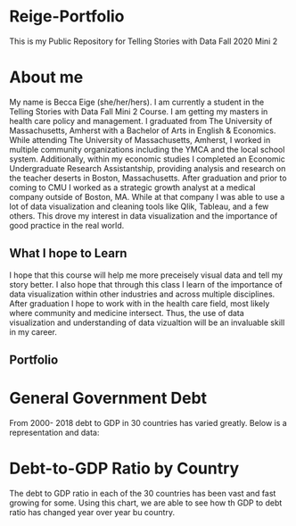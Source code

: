 # Reige-Portfolio
This is my Public Repository for Telling Stories with Data Fall 2020 Mini 2


# About me 
My name is Becca Eige (she/her/hers). I am currently a student in the Telling Stories with Data Fall Mini 2 Course. I am getting my masters in health care policy and management. I graduated from The University of Massachusetts, Amherst with a Bachelor of Arts in English & Economics. While attending The University of Massachusetts, Amherst, I worked in multiple community organizations including the YMCA and the local school system. Additionally, within my economic studies I completed an Economic Undergraduate Research Assistantship, providing analysis and research on the teacher deserts in Boston, Massachusetts. After graduation and prior to coming to CMU I worked as a strategic growth analyst at a medical company outside of Boston, MA. While at that company I was able to use a lot of data visualization and cleaning tools like Qlik, Tableau, and a few others. This drove my interest in data visualization and the importance of good practice in the real world. 

## What I hope to Learn
I hope that this course will help me more preceisely visual data and tell my story better. I also hope that through this class I learn of the importance of data visualization within other industries and across multiple disciplines. After graduation I hope to work with in the health care field, most likely where community and medicine intersect. Thus, the use of data visualization and understanding of data vizualtion will be an invaluable skill in my career. 

## Portfolio


# General Government Debt 
From 2000- 2018 debt to GDP in 30 countries has varied greatly. Below is a representation and data:
<div class="flourish-embed flourish-chart" data-src="visualisation/4282710"><script src="https://public.flourish.studio/resources/embed.js"></script></div>

# Debt-to-GDP Ratio by Country 
The debt to GDP ratio in each of the 30 countries has been vast and fast growing for some. Using this chart, we are able to see how th GDP to debt ratio has changed year over year bu country. 
<div class="flourish-embed flourish-chart" data-src="visualisation/4283098"><script src="https://public.flourish.studio/resources/embed.js"></script></div>

